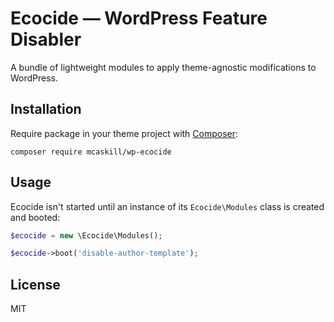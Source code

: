 # Ecocide — WordPress Feature Disabler

<!-- [![Code Quality][scrutinizer-ci-badge]][scrutinizer-ci.com] -->
<!-- [![Latest Stable Version][release-badge]][packagist.org] -->
<!-- [![Software License][license-badge]](LICENSE.md) -->

A bundle of lightweight modules to apply theme-agnostic modifications to WordPress.

## Installation

Require package in your theme project with [Composer](https://getcomposer.org/):

```console
composer require mcaskill/wp-ecocide
```

## Usage

Ecocide isn't started until an instance of its `Ecocide\Modules` class is created and booted:

```php
$ecocide = new \Ecocide\Modules();

$ecocide->boot('disable-author-template');
```

## License

MIT

[scrutinizer-ci-badge]: https://scrutinizer-ci.com/g/mcaskill/wp-ecocide/badges/quality-score.png?b=master
[release-badge]:        https://img.shields.io/github/tag/mcaskill/wp-ecocide.svg
[license-badge]:        https://poser.pugx.org/mcaskill/wp-ecocide/license

[scrutinizer-ci.com]:   https://scrutinizer-ci.com/g/mcaskill/wp-ecocide/?branch=master
[packagist.org]:        https://packagist.org/packages/mcaskill/wp-ecocide

